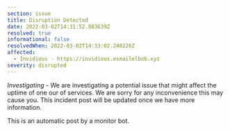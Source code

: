 ```yaml
---
section: issue
title: Disruption Detected
date: 2022-03-02T14:31:52.883639Z
resolved: true
informational: false
resolvedWhen: 2022-03-02T14:33:02.240226Z
affected:
  - Invidious - https://invidious.esmailelbob.xyz
severity: disrupted
---
```

*Investigating* - We are investigating a potential issue that might affect the uptime of one our of services. We are sorry for any inconvenience this may cause you. This incident post will be updated once we have more information.

This is an automatic post by a monitor bot.
        